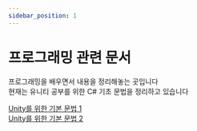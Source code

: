 ```yaml
---
sidebar_position: 1
---
```


# 프로그래밍 관련 문서

프로그래밍을 배우면서 내용을 정리해놓는 곳입니다<br />
현재는 유니티 공부를 위한 C# 기초 문법을 정리하고 있습니다

[Unity를 위한 기본 문법 1](https://despria.github.io/docs/Programming/Unity/Unity_1)<br />
[Unity를 위한 기본 문법 2](https://despria.github.io/docs/Programming/Unity/Unity_2)